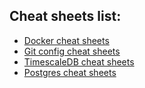 
## Cheat sheets list:

* [Docker cheat sheets](/cheat_sheets/cheat_sheets/docker)
* [Git config cheat sheets](/cheat_sheets/cheat_sheets/git_config)
* [TimescaleDB cheat sheets](/cheat_sheets/cheat_sheets/timescaledb)
* [Postgres cheat sheets](/cheat_sheets/cheat_sheets/postgres)


